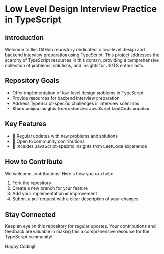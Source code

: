 # Low Level Design Interview Practice in TypeScript

## Introduction

Welcome to this GitHub repository dedicated to low-level design and backend interview preparation using TypeScript. This project addresses the scarcity of TypeScript resources in this domain, providing a comprehensive collection of problems, solutions, and insights for JS/TS enthusiasts.

## Repository Goals

- Offer implementation of low-level design problems in TypeScript
- Provide resources for backend interview preparation
- Address TypeScript-specific challenges in interview scenarios
- Share unique insights from extensive JavaScript LeetCode practice

## Key Features

- 🔄 Regular updates with new problems and solutions
- 🤝 Open to community contributions
- 🧠 Includes JavaScript-specific insights from LeetCode experience


## How to Contribute

We welcome contributions! Here's how you can help:

1. Fork the repository
2. Create a new branch for your feature
3. Add your implementation or improvement
4. Submit a pull request with a clear description of your changes

## Stay Connected

Keep an eye on this repository for regular updates. Your contributions and feedback are valuable in making this a comprehensive resource for the TypeScript community!


Happy Coding!
